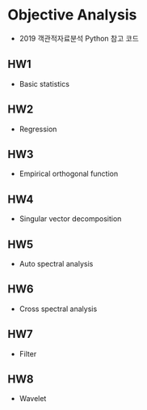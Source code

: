 # Objective Analysis
- 2019 객관적자료분석 Python 참고 코드

## HW1
- Basic statistics
## HW2
- Regression
## HW3
- Empirical orthogonal function
## HW4
- Singular vector decomposition
## HW5
- Auto spectral analysis
## HW6
- Cross spectral analysis
## HW7
- Filter
## HW8
- Wavelet
